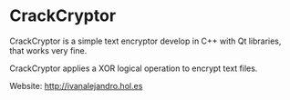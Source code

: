 # CrackCryptor

CrackCryptor is a simple text encryptor develop in C++ with Qt libraries, that works very fine.

CrackCryptor applies a XOR logical operation to encrypt text files.

Website: http://ivanalejandro.hol.es
